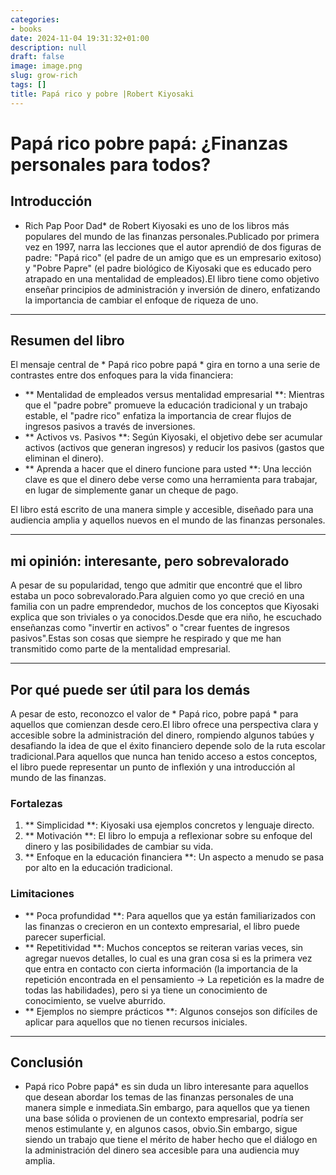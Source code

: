 ```yaml
---
categories:
- books
date: 2024-11-04 19:31:32+01:00
description: null
draft: false
image: image.png
slug: grow-rich
tags: []
title: Papá rico y pobre |Robert Kiyosaki
---
```


# Papá rico pobre papá: ¿Finanzas personales para todos?

## Introducción
* Rich Pap Poor Dad* de Robert Kiyosaki es uno de los libros más populares del mundo de las finanzas personales.Publicado por primera vez en 1997, narra las lecciones que el autor aprendió de dos figuras de padre: "Papá rico" (el padre de un amigo que es un empresario exitoso) y "Pobre Papre" (el padre biológico de Kiyosaki que es educado pero atrapado en una mentalidad de empleados).El libro tiene como objetivo enseñar principios de administración y inversión de dinero, enfatizando la importancia de cambiar el enfoque de riqueza de uno.

---

## Resumen del libro
El mensaje central de * Papá rico pobre papá * gira en torno a una serie de contrastes entre dos enfoques para la vida financiera:
- ** Mentalidad de empleados versus mentalidad empresarial **: Mientras que el "padre pobre" promueve la educación tradicional y un trabajo estable, el "padre rico" enfatiza la importancia de crear flujos de ingresos pasivos a través de inversiones.
- ** Activos vs. Pasivos **: Según Kiyosaki, el objetivo debe ser acumular activos (activos que generan ingresos) y reducir los pasivos (gastos que eliminan el dinero).
- ** Aprenda a hacer que el dinero funcione para usted **: Una lección clave es que el dinero debe verse como una herramienta para trabajar, en lugar de simplemente ganar un cheque de pago.

El libro está escrito de una manera simple y accesible, diseñado para una audiencia amplia y aquellos nuevos en el mundo de las finanzas personales.

---

## mi opinión: interesante, pero sobrevalorado
A pesar de su popularidad, tengo que admitir que encontré que el libro estaba un poco sobrevalorado.Para alguien como yo que creció en una familia con un padre emprendedor, muchos de los conceptos que Kiyosaki explica que son triviales o ya conocidos.Desde que era niño, he escuchado enseñanzas como "invertir en activos" o "crear fuentes de ingresos pasivos".Estas son cosas que siempre he respirado y que me han transmitido como parte de la mentalidad empresarial.

---

## Por qué puede ser útil para los demás
A pesar de esto, reconozco el valor de * Papá rico, pobre papá * para aquellos que comienzan desde cero.El libro ofrece una perspectiva clara y accesible sobre la administración del dinero, rompiendo algunos tabúes y desafiando la idea de que el éxito financiero depende solo de la ruta escolar tradicional.Para aquellos que nunca han tenido acceso a estos conceptos, el libro puede representar un punto de inflexión y una introducción al mundo de las finanzas.

### Fortalezas
1. ** Simplicidad **: Kiyosaki usa ejemplos concretos y lenguaje directo.
2. ** Motivación **: El libro lo empuja a reflexionar sobre su enfoque del dinero y las posibilidades de cambiar su vida.
3. ** Enfoque en la educación financiera **: Un aspecto a menudo se pasa por alto en la educación tradicional.

### Limitaciones
- ** Poca profundidad **: Para aquellos que ya están familiarizados con las finanzas o crecieron en un contexto empresarial, el libro puede parecer superficial.
- ** Repetitividad **: Muchos conceptos se reiteran varias veces, sin agregar nuevos detalles, lo cual es una gran cosa si es la primera vez que entra en contacto con cierta información (la importancia de la repetición encontrada en el pensamiento -> La repetición es la madre de todas las habilidades), pero si ya tiene un conocimiento de conocimiento, se vuelve aburrido.
- ** Ejemplos no siempre prácticos **: Algunos consejos son difíciles de aplicar para aquellos que no tienen recursos iniciales.

---

## Conclusión
* Papá rico Pobre papá* es sin duda un libro interesante para aquellos que desean abordar los temas de las finanzas personales de una manera simple e inmediata.Sin embargo, para aquellos que ya tienen una base sólida o provienen de un contexto empresarial, podría ser menos estimulante y, en algunos casos, obvio.Sin embargo, sigue siendo un trabajo que tiene el mérito de haber hecho que el diálogo en la administración del dinero sea accesible para una audiencia muy amplia.